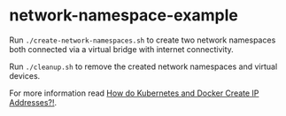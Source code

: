 # network-namespace-example

Run `./create-network-namespaces.sh` to create two network namespaces both connected via a virtual
bridge with internet connectivity.

Run `./cleanup.sh` to remove the created network namespaces and virtual devices.

For more information read [How do Kubernetes and Docker Create IP Addresses?!](https://dustinspecker.com/posts/how-do-kubernetes-and-docker-create-ip-addresses/).
